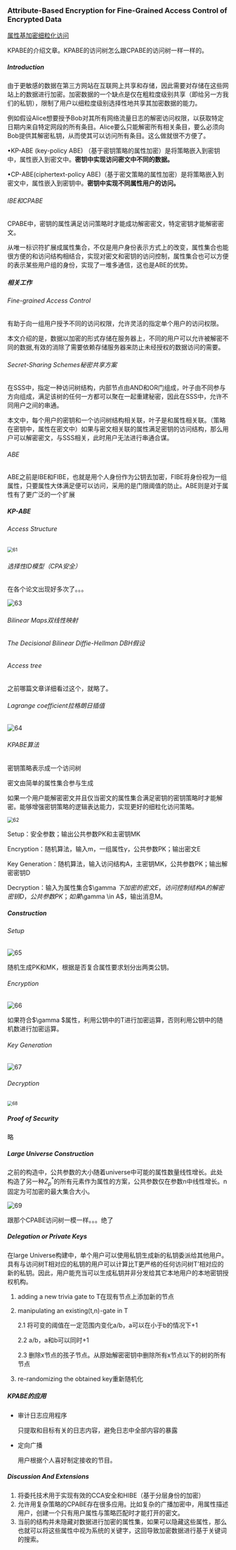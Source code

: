 ### Attribute-Based Encryption for Fine-Grained Access Control of Encrypted Data

[属性基加密细粒化访问](https://zhuanlan.zhihu.com/p/386078331)



KPABE的介绍文章。KPABE的访问树怎么跟CPABE的访问树一样一样的。



##### Introduction

由于更敏感的数据在第三方网站在互联网上共享和存储，因此需要对存储在这些网站上的数据进行加密。加密数据的一个缺点是仅在粗粒度级别共享（即给另一方我们的私钥），限制了用户以细粒度级别选择性地共享其加密数据的能力。

例如假设Alice想要授予Bob对其所有网络流量日志的解密访问权限，以获取特定日期内来自特定网段的所有条目。Alice要么只能解密所有相关条目，要么必须向Bob提供其解密私钥，从而使其可以访问所有条目。这么做就很不方便了。

•KP-ABE (key-policy ABE) （基于密钥策略的属性加密）是将策略嵌入到密钥中，属性嵌入到密文中。**密钥中实现访问密文中不同的数据。**

•CP-ABE(ciphertext-policy ABE)（基于密文策略的属性加密）是将策略嵌入到密文中，属性嵌入到密钥中。**密钥中实现不同属性用户的访问。**



###### IBE和CPABE

CPABE中，密钥的属性满足访问策略时才能成功解密密文，特定密钥才能解密密文。

从唯一标识符扩展成属性集合，不仅是用户身份表示方式上的改变，属性集合也能很方便的和访问结构相结合，实现对密文和密钥的访问控制，属性集合也可以方便的表示某些用户组的身份，实现了一堆多通信，这也是ABE的优势。



##### 相关工作

###### Fine-grained Access Control

有助于向一组用户授予不同的访问权限，允许灵活的指定单个用户的访问权限。

本文介绍的是，数据以加密的形式存储在服务器上，不同的用户可以允许被解密不同的数据,有效的消除了需要依赖存储服务器来防止未经授权的数据访问的需要。



###### Secret-Sharing Schemes秘密共享方案

在SSS中，指定一种访问树结构，内部节点由AND和OR门组成，叶子由不同参与方向组成，满足该树的任何一方都可以聚在一起重建秘密，因此在SSS中，允许不同用户之间的串通。

本文中，每个用户的密钥和一个访问树结构相关联，叶子是和属性相关联。（策略在密钥中，属性在密文中）如果与密文相关联的属性满足密钥的访问结构，那么用户可以解密密文，与SSS相关，此时用户无法进行串通合谋。



###### ABE

ABE之前是IBE和FIBE，也就是用个人身份作为公钥去加密，FIBE将身份视为一组属性，只要属性大体满足便可以访问，采用的是门限阈值的防止。ABE则是对于属性有了更广泛的一个扩展



##### KP-ABE

###### Access Structure

<img src="F:\论文\Week\image\61.jpg" alt="61" style="zoom:75%;" />

###### 选择性ID模型（CPA安全）

在各个论文出现好多次了。。。

![63](F:\论文\Week\image\63.jpg)

###### Bilinear Maps双线性映射

###### The Decisional Bilinear Diffie-Hellman DBH假设

###### Access tree

之前哪篇文章详细看过这个，就略了。

###### Lagrange coefficient拉格朗日插值

![64](F:\论文\Week\image\64.jpg)

###### KPABE算法

密钥策略表示成一个访问树

密文由简单的属性集合参与生成

如果一个用户能解密密文并且仅当密文的属性集合满足密钥的密钥策略时才能解密。能够增强密钥策略的逻辑表达能力，实现更好的细粒化访问策略。

<img src="F:\论文\Week\image\62.jpg" alt="62" style="zoom:80%;" />

Setup：安全参数；输出公共参数PK和主密钥MK

Encryption：随机算法，输入m，一组属性$\gamma$，公共参数PK；输出密文E

Key Generation：随机算法，输入访问结构A，主密钥MK，公共参数PK；输出解密密钥D

Decryption：输入为属性集合$\gamma $下加密的密文E，访问控制结构A的解密密钥D，公共参数PK；如果$\gamma \in A$，输出消息M。



##### Construction

###### Setup

<img src="F:\论文\Week\image\65.jpg" alt="65" style="zoom: 100%;" />

随机生成PK和MK，根据是否复合属性要求划分出两类公钥。

###### Encryption

![66](F:\论文\Week\image\66.jpg)

如果符合$\gamma $属性，利用公钥中的T进行加密运算，否则利用公钥中的随机数进行加密运算。

###### Key Generation

![67](F:\论文\Week\image\67.jpg)

###### Decryption

<img src="F:\论文\Week\image\68.jpg" alt="68" style="zoom:70%;" />



##### Proof of Security

略



##### Large Universe Construction

之前的构造中，公共参数的大小随着universe中可能的属性数量线性增长。此处构造了另一种$Z^*_p$的所有元素作为属性的方案，公共参数仅在参数n中线性增长。n固定为可加密的最大集合大小。

![69](F:\论文\Week\image\69.jpg)

跟那个CPABE访问树一模一样。。。绝了



##### Delegation or Private Keys

在large Universe构建中，单个用户可以使用私钥生成新的私钥委派给其他用户。具有与访问树T相对应的私钥的用户可以计算比T更严格的任何访问树T’相对应的新的私钥。因此，用户能充当可以生成私钥并非分发给其它本地用户的本地密钥授权机构。

1. adding a new trivia gate to T在现有节点上添加新的节点

2. manipulating an existing(t,n)-gate in T

   2.1 将可变的阈值在一定范围内变化a/b，a可以在小于b的情况下+1

   2.2 a/b，a和b可以同时+1

   2.3 删除x节点的孩子节点。从原始解密密钥中删除所有x节点以下的树的所有节点

3. re-randomizing the obtained key重新随机化





##### KPABE的应用

- 审计日志应用程序

  只提取和目标有关的日志内容，避免日志中全部内容的暴露

- 定向广播

  用户根据个人喜好制定接收的节目。



##### Discussion And Extensions

1. 将委托技术用于实现有效的CCA安全和HIBE（基于分层身份的加密）
2. 允许用复杂策略的CPABE存在很多应用。比如复杂的广播加密中，用属性描述用户，创建一个只有用户属性与策略匹配时才能打开的密文。
3. 当前的结构并未隐藏对数据进行加密的属性集，如果可以隐藏这些属性，那么也就可以将这些属性中视为系统的关键字，这回导致加密数据进行基于关键词的搜索。
